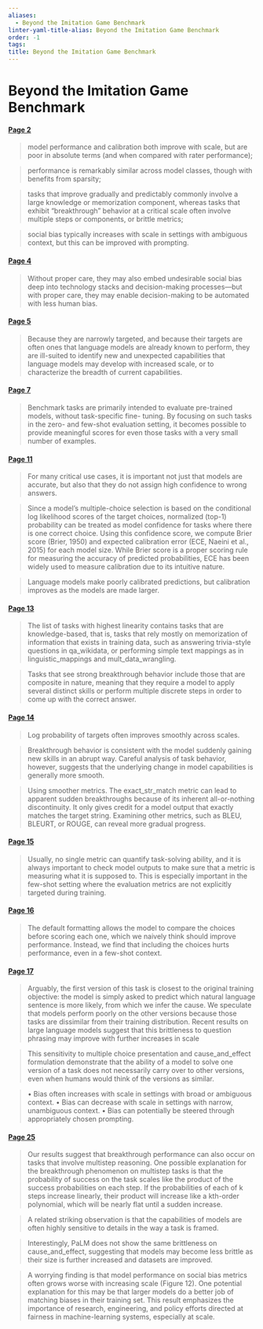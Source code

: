 ```yaml
---
aliases:
  - Beyond the Imitation Game Benchmark
linter-yaml-title-alias: Beyond the Imitation Game Benchmark
order: -1
tags: 
title: Beyond the Imitation Game Benchmark
---
```


# Beyond the Imitation Game Benchmark

#### [Page 2](highlights://Srivastava%20et%20al_2022_Beyond%20the%20Imitation%20Game#page=2)

> model performance and calibration both improve with scale, but
> are poor in absolute terms (and when compared with rater
> performance);

> performance is remarkably similar across model classes, though
> with benefits from sparsity;

> tasks that improve gradually and predictably commonly involve a
> large knowledge or memorization component, whereas tasks that
> exhibit “breakthrough” behavior at a critical scale often
> involve multiple steps or components, or brittle metrics;

> social bias typically increases with scale in settings with
> ambiguous context, but this can be improved with prompting.

#### [Page 4](highlights://Srivastava%20et%20al_2022_Beyond%20the%20Imitation%20Game#page=4)

> Without proper care, they may also embed undesirable social bias
> deep into technology stacks and decision-making processes—but
> with proper care, they may enable decision-making to be
> automated with less human bias.

#### [Page 5](highlights://Srivastava%20et%20al_2022_Beyond%20the%20Imitation%20Game#page=5)

> Because they are narrowly targeted, and because their targets
> are often ones that language models are already known to
> perform, they are ill-suited to identify new and unexpected
> capabilities that language models may develop with increased
> scale, or to characterize the breadth of current capabilities.

#### [Page 7](highlights://Srivastava%20et%20al_2022_Beyond%20the%20Imitation%20Game#page=7)

> Benchmark tasks are primarily intended to evaluate pre-trained
> models, without task-specific fine- tuning. By focusing on such
> tasks in the zero- and few-shot evaluation setting, it becomes
> possible to provide meaningful scores for even those tasks with
> a very small number of examples.

#### [Page 11](highlights://Srivastava%20et%20al_2022_Beyond%20the%20Imitation%20Game#page=11)

> For many critical use cases, it is important not just that
> models are accurate, but also that they do not assign high
> confidence to wrong answers.

> Since a model’s multiple-choice selection is based on the
> conditional log likelihood scores of the target choices,
> normalized (top-1) probability can be treated as model
> confidence for tasks where there is one correct choice. Using
> this confidence score, we compute Brier score (Brier, 1950) and
> expected calibration error (ECE, Naeini et al., 2015) for each
> model size. While Brier score is a proper scoring rule for
> measuring the accuracy of predicted probabilities, ECE has been
> widely used to measure calibration due to its intuitive nature.

> Language models make poorly calibrated predictions, but
> calibration improves as the models are made larger.

#### [Page 13](highlights://Srivastava%20et%20al_2022_Beyond%20the%20Imitation%20Game#page=13)

> The list of tasks with highest linearity contains tasks that are
> knowledge-based, that is, tasks that rely mostly on memorization
> of information that exists in training data, such as answering
> trivia-style questions in qa_wikidata, or performing simple text
> mappings as in linguistic_mappings and mult_data_wrangling.

> Tasks that see strong breakthrough behavior include those that
> are composite in nature, meaning that they require a model to
> apply several distinct skills or perform multiple discrete steps
> in order to come up with the correct answer.

#### [Page 14](highlights://Srivastava%20et%20al_2022_Beyond%20the%20Imitation%20Game#page=14)

> Log probability of targets often improves smoothly across
> scales.

> Breakthrough behavior is consistent with the model suddenly
> gaining new skills in an abrupt way. Careful analysis of task
> behavior, however, suggests that the underlying change in model
> capabilities is generally more smooth.

> Using smoother metrics. The exact_str_match metric can lead to
> apparent sudden breakthroughs because of its inherent
> all-or-nothing discontinuity. It only gives credit for a model
> output that exactly matches the target string. Examining other
> metrics, such as BLEU, BLEURT, or ROUGE, can reveal more gradual
> progress.

#### [Page 15](highlights://Srivastava%20et%20al_2022_Beyond%20the%20Imitation%20Game#page=15)

> Usually, no single metric can quantify task-solving ability, and
> it is always important to check model outputs to make sure that
> a metric is measuring what it is supposed to. This is especially
> important in the few-shot setting where the evaluation metrics
> are not explicitly targeted during training.

#### [Page 16](highlights://Srivastava%20et%20al_2022_Beyond%20the%20Imitation%20Game#page=16)

> The default formatting allows the model to compare the choices
> before scoring each one, which we naively think should improve
> performance. Instead, we find that including the choices hurts
> performance, even in a few-shot context.

#### [Page 17](highlights://Srivastava%20et%20al_2022_Beyond%20the%20Imitation%20Game#page=17)

> Arguably, the first version of this task is closest to the
> original training objective: the model is simply asked to
> predict which natural language sentence is more likely, from
> which we infer the cause. We speculate that models perform
> poorly on the other versions because those tasks are dissimilar
> from their training distribution. Recent results on large
> language models suggest that this brittleness to question
> phrasing may improve with further increases in scale

> This sensitivity to multiple choice presentation and
> cause_and_effect formulation demonstrate that the ability of a
> model to solve one version of a task does not necessarily carry
> over to other versions, even when humans would think of the
> versions as similar.

> • Bias often increases with scale in settings with broad or
> ambiguous context. • Bias can decrease with scale in settings
> with narrow, unambiguous context. • Bias can potentially be
> steered through appropriately chosen prompting.

#### [Page 25](highlights://Srivastava%20et%20al_2022_Beyond%20the%20Imitation%20Game#page=25)

> Our results suggest that breakthrough performance can also occur
> on tasks that involve multistep reasoning. One possible
> explanation for the breakthrough phenomenon on multistep tasks
> is that the probability of success on the task scales like the
> product of the success probabilities on each step. If the
> probabilities of each of k steps increase linearly, their
> product will increase like a kth-order polynomial, which will be
> nearly flat until a sudden increase.

> A related striking observation is that the capabilities of
> models are often highly sensitive to details in the way a task
> is framed.

> Interestingly, PaLM does not show the same brittleness on
> cause_and_effect, suggesting that models may become less brittle
> as their size is further increased and datasets are improved.

> A worrying finding is that model performance on social bias
> metrics often grows worse with increasing scale (Figure 12). One
> potential explanation for this may be that larger models do a
> better job of matching biases in their training set. This result
> emphasizes the importance of research, engineering, and policy
> efforts directed at fairness in machine-learning systems,
> especially at scale.